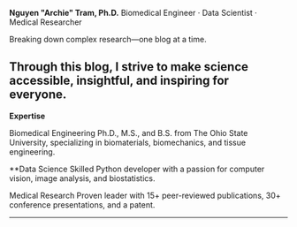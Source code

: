 **Nguyen "Archie" Tram, Ph.D.**
Biomedical Engineer · Data Scientist · Medical Researcher  

Breaking down complex research—one blog at a time.

**Through this blog, I strive to make science accessible, insightful, and inspiring for everyone.**
---

**Expertise**

Biomedical Engineering
Ph.D., M.S., and B.S. from The Ohio State University, specializing in biomaterials, biomechanics, and tissue engineering.

**Data Science
Skilled Python developer with a passion for computer vision, image analysis, and biostatistics.

Medical Research
Proven leader with 15+ peer-reviewed publications, 30+ conference presentations, and a patent.

---

